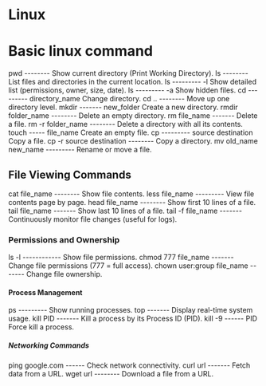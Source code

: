 # Linux
<h1> Basic linux command</h1>

pwd	-------- Show current directory (Print Working Directory).
ls	-------- List files and directories in the current location.
ls  --------- -l	Show detailed list (permissions, owner, size, date).
ls  --------- -a	Show hidden files.
cd  --------- directory_name	Change directory.
cd .. --------	Move up one directory level.
mkdir ------- new_folder	Create a new directory.
rmdir folder_name -------- 	Delete an empty directory.
rm file_name -------	Delete a file.
rm -r folder_name --------	Delete a directory with all its contents.
touch -----  file_name	Create an empty file.
cp --------- source destination	Copy a file.
cp -r source destination	-------- Copy a directory.
mv old_name new_name --------- 	Rename or move a file.


<h2>  File Viewing Commands</h2>


cat file_name -------- Show file contents.
less file_name ---------	View file contents page by page.
head file_name --------	Show first 10 lines of a file.
tail file_name -------	Show last 10 lines of a file.
tail -f file_name -------	Continuously monitor file changes (useful for logs).


<h3> Permissions and Ownership</h3>

ls -l	------------ Show file permissions.
chmod 777 file_name -------	Change file permissions (777 = full access).
chown user:group file_name -------	Change file ownership.

<h4>  Process Management </h4>

ps	--------- Show running processes.
top	------- Display real-time system usage.
kill PID -------	Kill a process by its Process ID (PID).
kill -9 ------ PID	Force kill a process.


<h5> Networking Commands </h5>

ping google.com	------ Check network connectivity.
curl url -------	Fetch data from a URL.
wget url	-------- Download a file from a URL.


